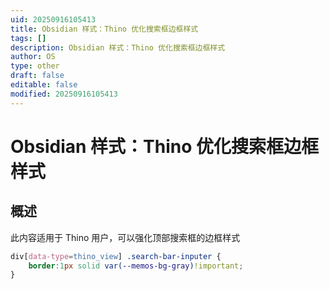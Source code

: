 ```yaml
---
uid: 20250916105413
title: Obsidian 样式：Thino 优化搜索框边框样式
tags: []
description: Obsidian 样式：Thino 优化搜索框边框样式
author: OS
type: other
draft: false
editable: false
modified: 20250916105413
---
```


# Obsidian 样式：Thino 优化搜索框边框样式

## 概述

此内容适用于 Thino 用户，可以强化顶部搜索框的边框样式

```CSS
div[data-type=thino_view] .search-bar-inputer {
	border:1px solid var(--memos-bg-gray)!important;
}
```